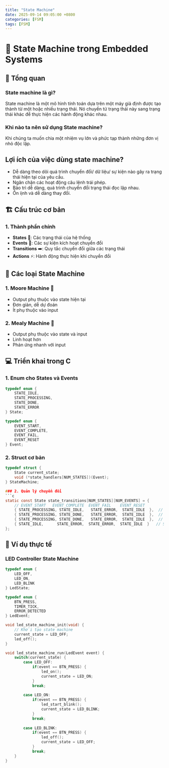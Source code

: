 ```yaml
---
title: "State Machine"
date: 2025-09-14 09:05:00 +0800
categories: [FSM]
tags: [FSM]
---
```


# 🔄 State Machine trong Embedded Systems

## 🎯 Tổng quan
### State machine là gì?
State machine là một mô hình tính toán dựa trên một máy giả định được tạo thành từ một hoặc nhiều trạng thái. Nó chuyển từ trạng thái này sang trạng thái khác để thực hiện các hành động khác nhau.

### Khi nào ta nên sử dụng State machine?
Khi chúng ta muốn chia một nhiệm vụ lớn và phức tạp thành những đơn vị nhỏ độc lập.

## Lợi ích của việc dùng state machine?
- Dễ dàng theo dõi quá trình chuyển đổi/ dữ liệu/ sự kiện nào gây ra trạng thái hiện tại của yêu cầu.
- Ngăn chặn các hoạt động câu lệnh trái phép.
- Bảo trì dễ dàng, quá trình chuyển đổi trạng thái đọc lập nhau.
- Ổn iịnh và dễ dàng thay đổi.

## 🏗️ Cấu trúc cơ bản

### 1. Thành phần chính
- **States** 📍: Các trạng thái của hệ thống
- **Events** 🔔: Các sự kiện kích hoạt chuyển đổi
- **Transitions** ➡️: Quy tắc chuyển đổi giữa các trạng thái
- **Actions** ⚡: Hành động thực hiện khi chuyển đổi

## 🔀 Các loại State Machine

### 1. Moore Machine 🔷
- Output phụ thuộc vào state hiện tại
- Đơn giản, dễ dự đoán
- Ít phụ thuộc vào input

### 2. Mealy Machine 🔶
- Output phụ thuộc vào state và input
- Linh hoạt hơn
- Phản ứng nhanh với input

## 💻 Triển khai trong C

### 1. Enum cho States và Events
```c
typedef enum {
    STATE_IDLE,
    STATE_PROCESSING,
    STATE_DONE,
    STATE_ERROR
} State;

typedef enum {
    EVENT_START,
    EVENT_COMPLETE,
    EVENT_FAIL,
    EVENT_RESET
} Event;
```

### 2. Struct cơ bản
```c
typedef struct {
    State current_state;
    void (*state_handlers[NUM_STATES])(Event);
} StateMachine;

### 2. Quản lý chuyển đổi
```c
static const State state_transitions[NUM_STATES][NUM_EVENTS] = {
    // EVENT_START   EVENT_COMPLETE  EVENT_FAIL    EVENT_RESET
    { STATE_PROCESSING, STATE_IDLE,   STATE_ERROR,  STATE_IDLE  },  // STATE_IDLE
    { STATE_PROCESSING, STATE_DONE,   STATE_ERROR,  STATE_IDLE  },  // STATE_PROCESSING
    { STATE_PROCESSING, STATE_DONE,   STATE_ERROR,  STATE_IDLE  },  // STATE_DONE
    { STATE_IDLE,      STATE_ERROR,  STATE_ERROR,  STATE_IDLE  }   // STATE_ERROR
};
```

## 🚀 Ví dụ thực tế

### LED Controller State Machine
```c
typedef enum {
    LED_OFF,
    LED_ON,
    LED_BLINK
} LedState;

typedef enum {
    BTN_PRESS,
    TIMER_TICK,
    ERROR_DETECTED
} LedEvent;

void led_state_machine_init(void) {
    // Khởi tạo state machine
    current_state = LED_OFF;
    led_off();
}

void led_state_machine_run(LedEvent event) {
    switch(current_state) {
        case LED_OFF:
            if(event == BTN_PRESS) {
                led_on();
                current_state = LED_ON;
            }
            break;
            
        case LED_ON:
            if(event == BTN_PRESS) {
                led_start_blink();
                current_state = LED_BLINK;
            }
            break;
            
        case LED_BLINK:
            if(event == BTN_PRESS) {
                led_off();
                current_state = LED_OFF;
            }
            break;
    }
}
```
